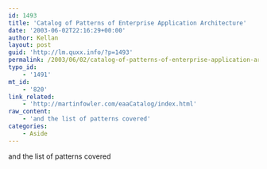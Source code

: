 ```yaml
---
id: 1493
title: 'Catalog of Patterns of Enterprise Application Architecture'
date: '2003-06-02T22:16:29+00:00'
author: Kellan
layout: post
guid: 'http://lm.quxx.info/?p=1493'
permalink: /2003/06/02/catalog-of-patterns-of-enterprise-application-architecture/
typo_id:
    - '1491'
mt_id:
    - '820'
link_related:
    - 'http://martinfowler.com/eaaCatalog/index.html'
raw_content:
    - 'and the list of patterns covered'
categories:
    - Aside
---
```


and the list of patterns covered